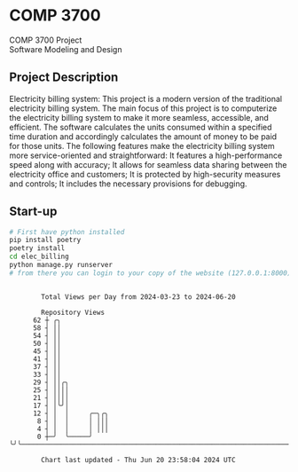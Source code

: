 # COMP 3700
COMP 3700 Project  
Software Modeling and Design
## Project Description
Electricity billing system: This project is a modern version of the traditional electricity billing system. The main focus of this project is to computerize the electricity billing system to make it more seamless, accessible, and efficient. The software calculates the units consumed within a specified time duration and accordingly calculates the amount of money to be paid for those units. The following features make the electricity billing system more service-oriented and straightforward: It features a high-performance speed along with accuracy; It allows for seamless data sharing between the electricity office and customers; It is protected by high-security measures and controls; It includes the necessary provisions for debugging.

## Start-up
```bash
# First have python installed
pip install poetry
poetry install
cd elec_billing
python manage.py runserver
# from there you can login to your copy of the website (127.0.0.1:8000), default creds are admin/admin
```

```

        Total Views per Day from 2024-03-23 to 2024-06-20

        Repository Views
      62 ┼ ╭╮
      58 ┤ ││
      54 ┤ ││
      50 ┤ ││
      45 ┤ ││
      41 ┤ ││
      37 ┤ ││
      33 ┤ ││
      29 ┤ ││╭╮
      25 ┤ ││││
      21 ┤ ││││
      17 ┤ │╰╯│
      12 ┤ │  │     ╭─╮╭╮
       8 ┤ │  │     │ │││
       4 ┤ │  │     │ │││
       0 ┼─╯  ╰─────╯ ╰╯╰──────────────────────────────────────────────────────────────────────────

        Chart last updated - Thu Jun 20 23:58:04 2024 UTC
        
```
